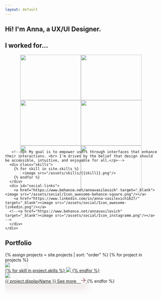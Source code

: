 ```yaml
---
layout: default
---
```

<style>
    #download-link:hover {
        color: darkgreen; 
    }
</style>

<section id="intro" class="flex-center">
	<div class="text-container center">
      <h1>Hi! I'm Anna, a UX/UI Designer. </h1>
		<h2>I worked for...</h2>
		<div style="display: flex; flex-wrap: wrap; justify-content: center; width: 500px; height: 300px;">
			<image src="/logosfuerportfolio/stiegl.png" width="200" height="150"/>
		    <image src="/logosfuerportfolio/loxone.png"width="200" height="150"/>
	        <image src="/logosfuerportfolio/hypobildung.png" width="200" height="150"/>
			<image src="/logosfuerportfolio/kwizda.png" width="200" height="150"/>
			<image src="/logosfuerportfolio/kigaweb.png" width="200" height="150"/>
			<image src="/logosfuerportfolio/soundsolution.jpg" width="200" height="150"/>
		</div>
	
			

		
		
		
       <!--<p> My goal is to empower users through interfaces that enhance their interactions. <br> I'm driven by the belief that design should be accessible, intuitive, and enjoyable for all.</p>-->
      <div class="skills">
      	{% for skill in site.skills %}
      		<image src="/assets/skills/{{skill}}.png"/>
      	{% endfor %}
      </div>
      <div id="social-links">
      	<a href="https://www.behance.net/annavasilevich" target="_blank"><image src="/assets/social/Icon_awesome-behance-square.png"/></a>
      	<a href="https://www.linkedin.com/in/anna-vasilevich1627/" target="_blank"><image src="/assets/social/Icon_awesome-linkedin.png"/></a>
      <!--<a href="https://www.behance.net/annavasilevich" target="_blank"><image src="/assets/social/Icon_instagramm.png"/></a>  -->
      </div>
	</div>
</section>
<section id="portfolio">
	<div class="section-title">
		<h2>Portfolio</h2>
	</div>
	<div class="wrapper">
		<div class="columns-2">
		{% assign projects = site.projects | sort: "order" %}
		{% for project in projects %}
			  	<a class="project" href="{{ project.url }}" style="box-shadow: -3px 15px 20px 6px #8249491a;">
					<div class="project-image hover-seen">
						<image src="/assets/projects/{{ project.handle }}/{{ project.hoverPreview }}"/>
					</div>
					<div class="project-image hover-hidden">
						<div class="skills">
							{% for skill in project.skills %}
								<image src="/assets/skills/{{skill}}.png"/>
							{% endfor %}
						</div>
						<image src="/assets/projects/{{ project.handle }}/{{ project.primaryPreview }}"/>
					</div>
					<span class="button hover-hidden" href="{{ project.url }}">
						<span>{{ project.displayName }}</span>
					</span>
					<span class="button hover-seen" href="{{ project.url }}">
						<span>
							See more &nbsp;&nbsp;
							<svg xmlns="http://www.w3.org/2000/svg" width="16" height="16" viewBox="0 0 43.665 43.665">
							  <g id="Icon_feather-arrow-up-right" data-name="Icon feather-arrow-up-right" transform="translate(21.894 2.828) rotate(45)">
								<path id="Pfad_5" data-name="Pfad 5" d="M0,28.962a1.994,1.994,0,0,1-1.41-.581,2,2,0,0,1-.009-2.828L25.371-1.41A2,2,0,0,1,28.2-1.419a2,2,0,0,1,.009,2.828L1.419,28.372A1.994,1.994,0,0,1,0,28.962Z" fill="#824949"/>
								<path id="Pfad_6" data-name="Pfad 6" d="M26.79,28.962a2,2,0,0,1-2-2V2H0A2,2,0,0,1-2,0,2,2,0,0,1,0-2H26.79a2,2,0,0,1,2,2V26.962A2,2,0,0,1,26.79,28.962Z" fill="#824949"/>
							  </g>
							</svg>
						</span>
					</span>
				</a>
		{% endfor %}
		</div><!-- ./columns-2 -->
	</div><!-- ./wrapper -->
</section>
